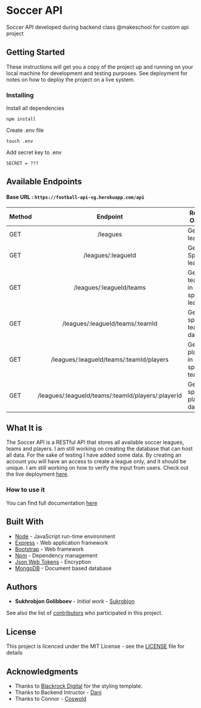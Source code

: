 # Soccer API

Soccer API developed during backend class @makeschool for custom api project

## Getting Started

These instructions will get you a copy of the project up and running on your local machine for development and testing purposes. See deployment for notes on how to deploy the project on a live system.

### Installing

Install all dependencies

```
npm install
```

Create .env file

```
touch .env
```

Add secret key to .env

```
SECRET = ???
```
## Available Endpoints
#### Base URL : ```https://football-api-sg.herokuapp.com/api```


|       Method          |      Endpoint        |      Return Object                         
| -------------       |:--------------------:| ------------------------------------------
| GET                 | /leagues                       |Get all leagues         
| GET                 | /leagues/:leagueId             |Get Specific league   
| GET                 | /leagues/:leagueId/teams       |Get all teams in a specific league
| GET                 | /leagues/:leagueId/teams/:teamId|Get a specific team data    
| GET                 | /leagues/:leagueId/teams/:teamId/players|Get all players in a specific team 
| GET                 | /leagues/:leagueId/teams/:teamId/players/:playerId|Get a specific player data


## What It is
The Soccer API is a RESTful API that stores all available soccer leagues, teams and players. I am still working on creating the database that can host all data. For the sake of testing I have added some data. By creating an account you will have an access to create a league only, and it should be unique. I am still working on how to verify the input from users. Check out the live deployment [here](https://football-api-sg.herokuapp.com/). 

### How to use it

You can find full documentation [here](https://sukhrobjon.github.io/Soccer-API/)
 
## Built With

* [Node](https://nodejs.org/en/) - JavaScript run-time environment
* [Express](https://expressjs.com/) - Web application framework
* [Bootstrap](https://getbootstrap.com/) - Web framework
* [Npm](https://www.npmjs.com/) - Dependency management
* [Json Web Tokens](https://jwt.io/) - Encryption
* [MongoDB](https://www.mongodb.com/) - Document based database

## Authors

* **Sukhrobjon Golibboev** - *Initial work* - [Sukrobjon](https://github.com/Sukhrobjon)

See also the list of [contributors](https://github.com/Sukhrobjon/Soccer-API/graphs/contributors) who participated in this project.

## License

This project is licenced under the MIT License - see the <a href="https://github.com/Sukhrobjon/Soccer-API/blob/master/LICENSE">LICENSE</a> file for details

## Acknowledgments

* Thanks to [Blackrock Digital](https://github.com/BlackrockDigital) for the styling template.
* Thanks to Backend Intructor - [Dani](https://github.com/droxey)
* Thanks to Connor - [Coswold](https://github.com/Coswold)
